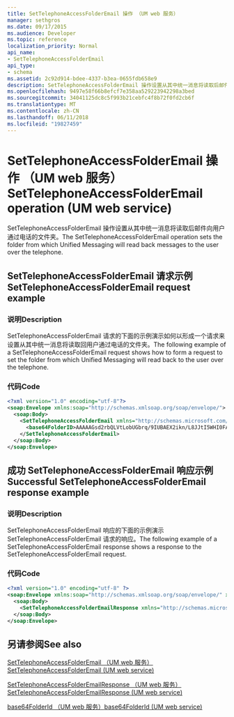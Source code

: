 ```yaml
---
title: SetTelephoneAccessFolderEmail 操作 （UM web 服务）
manager: sethgros
ms.date: 09/17/2015
ms.audience: Developer
ms.topic: reference
localization_priority: Normal
api_name:
- SetTelephoneAccessFolderEmail
api_type:
- schema
ms.assetid: 2c92d914-bdee-4337-b3ea-0655fdb658e9
description: SetTelephoneAccessFolderEmail 操作设置从其中统一消息将读取后邮件向用户通过电话的文件夹。
ms.openlocfilehash: 9497e58f66b8efcf7e358aa529223942298a3bed
ms.sourcegitcommit: 34041125dc8c5f993b21cebfc4f8b72f0fd2cb6f
ms.translationtype: MT
ms.contentlocale: zh-CN
ms.lasthandoff: 06/11/2018
ms.locfileid: "19827459"
---
```

# <a name="settelephoneaccessfolderemail-operation-um-web-service"></a><span data-ttu-id="b26c8-103">SetTelephoneAccessFolderEmail 操作 （UM web 服务）</span><span class="sxs-lookup"><span data-stu-id="b26c8-103">SetTelephoneAccessFolderEmail operation (UM web service)</span></span>

<span data-ttu-id="b26c8-104">SetTelephoneAccessFolderEmail 操作设置从其中统一消息将读取后邮件向用户通过电话的文件夹。</span><span class="sxs-lookup"><span data-stu-id="b26c8-104">The SetTelephoneAccessFolderEmail operation sets the folder from which Unified Messaging will read back messages to the user over the telephone.</span></span>
  
## <a name="settelephoneaccessfolderemail-request-example"></a><span data-ttu-id="b26c8-105">SetTelephoneAccessFolderEmail 请求示例</span><span class="sxs-lookup"><span data-stu-id="b26c8-105">SetTelephoneAccessFolderEmail request example</span></span>

### <a name="description"></a><span data-ttu-id="b26c8-106">说明</span><span class="sxs-lookup"><span data-stu-id="b26c8-106">Description</span></span>

<span data-ttu-id="b26c8-107">SetTelephoneAccessFolderEmail 请求的下面的示例演示如何以形成一个请求来设置从其中统一消息将读取回用户通过电话的文件夹。</span><span class="sxs-lookup"><span data-stu-id="b26c8-107">The following example of a SetTelephoneAccessFolderEmail request shows how to form a request to set the folder from which Unified Messaging will read back to the user over the telephone.</span></span>
  
### <a name="code"></a><span data-ttu-id="b26c8-108">代码</span><span class="sxs-lookup"><span data-stu-id="b26c8-108">Code</span></span>

```XML
<?xml version="1.0" encoding="utf-8"?>
<soap:Envelope xmlns:soap="http://schemas.xmlsoap.org/soap/envelope/">
  <soap:Body>
    <SetTelephoneAccessFolderEmail xmlns="http://schemas.microsoft.com/exchange/services/2006/messages">
      <base64FolderID>AAAAAGsd2rbQLVtLobUGbrq/9IUBAEX2ikn/L8JJtI5WHI0FAW8AAAFXHhsAAA==</base64FolderID>
    </SetTelephoneAccessFolderEmail>
  </soap:Body>
</soap:Envelope>
```

## <a name="successful-settelephoneaccessfolderemail-response-example"></a><span data-ttu-id="b26c8-109">成功 SetTelephoneAccessFolderEmail 响应示例</span><span class="sxs-lookup"><span data-stu-id="b26c8-109">Successful SetTelephoneAccessFolderEmail response example</span></span>

### <a name="description"></a><span data-ttu-id="b26c8-110">说明</span><span class="sxs-lookup"><span data-stu-id="b26c8-110">Description</span></span>

<span data-ttu-id="b26c8-111">SetTelephoneAccessFolderEmail 响应的下面的示例演示 SetTelephoneAccessFolderEmail 请求的响应。</span><span class="sxs-lookup"><span data-stu-id="b26c8-111">The following example of a SetTelephoneAccessFolderEmail response shows a response to the SetTelephoneAccessFolderEmail request.</span></span>
  
### <a name="code"></a><span data-ttu-id="b26c8-112">代码</span><span class="sxs-lookup"><span data-stu-id="b26c8-112">Code</span></span>

```XML
<?xml version="1.0" encoding="utf-8" ?> 
<soap:Envelope xmlns:soap="http://schemas.xmlsoap.org/soap/envelope/" xmlns:xsi="http://www.w3.org/2001/XMLSchema-instance" xmlns:xsd="http://www.w3.org/2001/XMLSchema">
  <soap:Body>
    <SetTelephoneAccessFolderEmailResponse xmlns="http://schemas.microsoft.com/exchange/services/2006/messages" /> 
  </soap:Body>
</soap:Envelope>
```

## <a name="see-also"></a><span data-ttu-id="b26c8-113">另请参阅</span><span class="sxs-lookup"><span data-stu-id="b26c8-113">See also</span></span>



[<span data-ttu-id="b26c8-114">SetTelephoneAccessFolderEmail （UM web 服务）</span><span class="sxs-lookup"><span data-stu-id="b26c8-114">SetTelephoneAccessFolderEmail (UM web service)</span></span>](settelephoneaccessfolderemail-um-web-service.md)
  
[<span data-ttu-id="b26c8-115">SetTelephoneAccessFolderEmailResponse （UM web 服务）</span><span class="sxs-lookup"><span data-stu-id="b26c8-115">SetTelephoneAccessFolderEmailResponse (UM web service)</span></span>](settelephoneaccessfolderemailresponse-um-web-service.md)
  
[<span data-ttu-id="b26c8-116">base64FolderId （UM web 服务）</span><span class="sxs-lookup"><span data-stu-id="b26c8-116">base64FolderId (UM web service)</span></span>](base64folderid-um-web-service.md)

